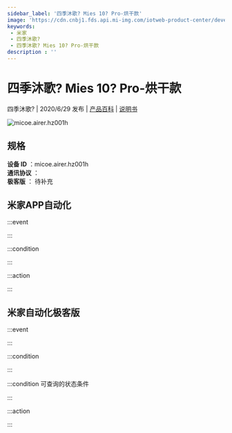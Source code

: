 ```yaml
---
sidebar_label: '四季沐歌? Mies 10? Pro-烘干款'
image: 'https://cdn.cnbj1.fds.api.mi-img.com/iotweb-product-center/developer_1585116807665p8ujqJ77.png?GalaxyAccessKeyId=AKVGLQWBOVIRQ3XLEW&Expires=9223372036854775807&Signature=0sO6fwecMhJRZ6KmiQS4qet01Mg='
keywords: 
 - 米家
 - 四季沐歌?
 - 四季沐歌? Mies 10? Pro-烘干款
description : ''
---
```

# 四季沐歌? Mies 10? Pro-烘干款

四季沐歌? | 2020/6/29 发布 | [产品百科](https://home.mi.com/webapp/content/baike/product/index.html?model=micoe.airer.hz001h/) | [说明书](https://home.mi.com/views/introduction.html?model=micoe.airer.hz001h&region=cn)

![micoe.airer.hz001h](https://cdn.cnbj1.fds.api.mi-img.com/iotweb-product-center/developer_1585116807665p8ujqJ77.png?GalaxyAccessKeyId=AKVGLQWBOVIRQ3XLEW&Expires=9223372036854775807&Signature=0sO6fwecMhJRZ6KmiQS4qet01Mg=)

## 规格  
> 
**设备 ID** ：micoe.airer.hz001h  
**通讯协议** ：  
**极客版**  ： 待补充 


## 米家APP自动化  

:::event  

:::

:::condition  

:::

:::action   

:::

## 米家自动化极客版  

:::event  

:::

:::condition  

:::

:::condition 可查询的状态条件  

:::

:::action  

:::

        
